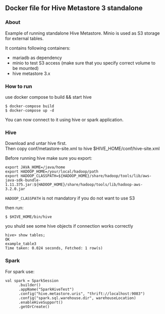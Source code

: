 ## Docker file for Hive Metastore 3 standalone

### About

Example of running standalone Hive Metastore. Minio is used as S3 storage for external
tables.  

It contains following containers:
- mariadb as dependency
- minio to test S3 access (make sure that you specify correct volume to be mounted)
- hive metastore  3.x

### How to run

use docker compose to build && start hive

```
$ docker-compose build
$ docker-compose up -d
```

You can now connect to it using hive or spark application.

### Hive

Download and untar hive first.  
Then copy conf/metastore-site.xml to hive $HIVE_HOME/conf/hive-site.xml

Before running hive make sure you export:
```
export JAVA_HOME=/java/home
export HADOOP_HOME=/your/local/hadoop/path
export HADOOP_CLASSPATH=${HADOOP_HOME}/share/hadoop/tools/lib/aws-java-sdk-bundle-1.11.375.jar:${HADOOP_HOME}/share/hadoop/tools/lib/hadoop-aws-3.2.0.jar
``` 

`HADOOP_CLASSPATH` is not mandatory if you do not want to use S3 


then run:

```
$ $HIVE_HOME/bin/hive
``` 

you shuld see some hive objects if connection works correctly

```
hive> show tables;
OK
example_table3
Time taken: 0.024 seconds, Fetched: 1 row(s)
```

### Spark

For spark use:

```
val spark = SparkSession
      .builder()
      .appName("SparkHiveTest")
      .config("hive.metastore.uris", "thrift://localhost:9083")
      .config("spark.sql.warehouse.dir", warehouseLocation)
      .enableHiveSupport()
      .getOrCreate()
```

